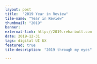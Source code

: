 ```yaml
---
layout: post
title:  "2019 Year in Review"
tile-name: "Year in Review"
thumbnail: "2019"
banner:
external-link: http://2019.rehanbutt.com
date: 2019-12-31
tags: digital UI UX
featured: true
tile-description: "2019 through my eyes"

---
```

